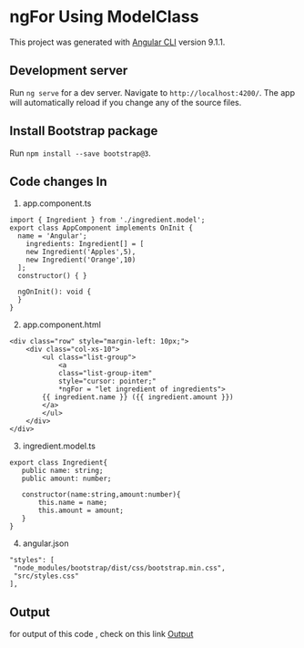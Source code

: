 # ngFor Using ModelClass

This project was generated with [Angular CLI](https://github.com/angular/angular-cli) version 9.1.1.

## Development server

Run `ng serve` for a dev server. Navigate to `http://localhost:4200/`. The app will automatically reload if you change any of the source files.

## Install Bootstrap package

Run `npm install --save bootstrap@3`.

## Code changes In
1) app.component.ts
```   
import { Ingredient } from './ingredient.model';
export class AppComponent implements OnInit {
  name = 'Angular';
    ingredients: Ingredient[] = [
    new Ingredient('Apples',5),
    new Ingredient('Orange',10)
  ];
  constructor() { }

  ngOnInit(): void {
  }
}
```
2) app.component.html
```
<div class="row" style="margin-left: 10px;">
    <div class="col-xs-10">
        <ul class="list-group">
            <a 
            class="list-group-item" 
            style="cursor: pointer;"
            *ngFor = "let ingredient of ingredients">
        {{ ingredient.name }} ({{ ingredient.amount }})
        </a>
        </ul>
    </div>
</div>

 ```
 3) ingredient.model.ts
 ```
 export class Ingredient{
    public name: string;
    public amount: number;

    constructor(name:string,amount:number){
        this.name = name;
        this.amount = amount;
    }
}
 ```
 4) angular.json
 ```
 "styles": [
  "node_modules/bootstrap/dist/css/bootstrap.min.css",
  "src/styles.css"
],
 ```
 ## Output
 
 for output of this code , check on this link
 [Output](https://stackblitz.com/edit/angular-ngfor-using-model)
